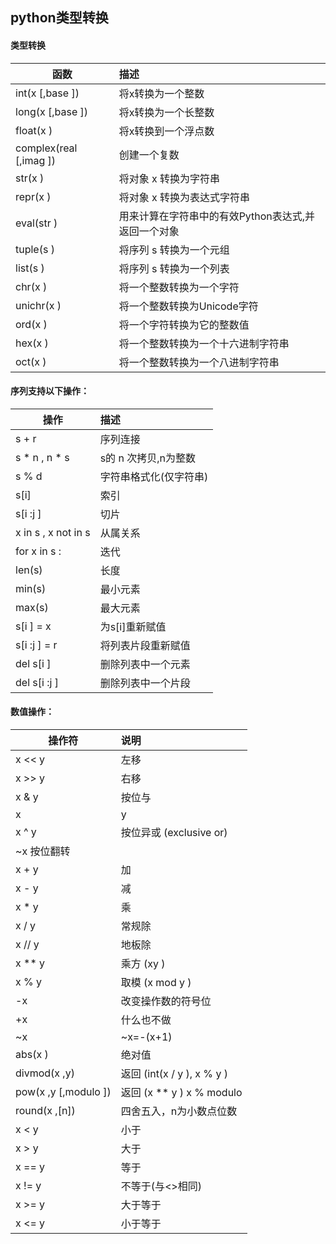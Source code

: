 
python类型转换
---
#### 类型转换

|函数                    |描述  |
|-----|:-----|
|int(x [,base ])         |将x转换为一个整数  |
|long(x [,base ])        |将x转换为一个长整数  |
|float(x )               |将x转换到一个浮点数  |
|complex(real [,imag ])  |创建一个复数  |
|str(x )                 |将对象 x 转换为字符串  |
|repr(x )                |将对象 x 转换为表达式字符串  |
|eval(str )              |用来计算在字符串中的有效Python表达式,并返回一个对象  |
|tuple(s )               |将序列 s 转换为一个元组  |
|list(s )                |将序列 s 转换为一个列表  |
|chr(x )                 |将一个整数转换为一个字符  |
|unichr(x )              |将一个整数转换为Unicode字符  |
|ord(x )                 |将一个字符转换为它的整数值  |
|hex(x )                 |将一个整数转换为一个十六进制字符串  |
|oct(x )                 |将一个整数转换为一个八进制字符串  |

#### 序列支持以下操作： 

|操作                    |描述  |
|---|:---|
|s + r                   |序列连接  |
|s * n , n * s           |s的 n 次拷贝,n为整数  |
|s % d                   |字符串格式化(仅字符串)  |
|s[i]                    |索引  |
|s[i :j ]                |切片  |
|x in s , x not in s     |从属关系  |
|for x in s :            |迭代  |
|len(s)                  |长度  |
|min(s)                  |最小元素  |
|max(s)                  |最大元素  |
|s[i ] = x               |为s[i]重新赋值  |
|s[i :j ] = r            |将列表片段重新赋值  |
|del s[i ]               |删除列表中一个元素  |
|del s[i :j ]            |删除列表中一个片段 |

#### 数值操作：

|操作符|说明|
|---|:---|
|x << y|                  左移  |
|x >> y|                  右移  |
|x & y|                   按位与  |
|x | y|                   按位或  |
|x ^ y|                   按位异或 (exclusive or)  |
|~x                      按位翻转  |
|x + y|                   加  |
|x - y|                   减  |
|x * y|                   乘  |
|x / y|                   常规除  |
|x // y|                  地板除  |
|x ** y|                  乘方 (xy )  |
|x % y|                   取模 (x mod y )  |
|-x|                      改变操作数的符号位  |
|+x|                      什么也不做  |
|~x|                      ~x=-(x+1)  |
|abs(x )|                 绝对值  |
|divmod(x ,y)|           返回 (int(x / y ), x % y )  |
|pow(x ,y [,modulo ]) |   返回 (x ** y ) x % modulo  |
|round(x ,[n])|           四舍五入，n为小数点位数  |
|x < y|                   小于  |
|x > y|                   大于  |
|x == y|                  等于  |
|x != y|                  不等于(与<>相同)  |
|x >= y|                  大于等于  |
|x <= y|                  小于等于  |